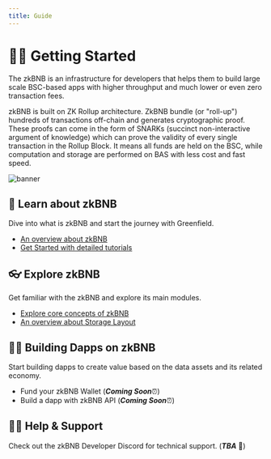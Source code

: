 ```yaml
---
title: Guide
---
```


# 👨‍💻 Getting Started 

The zkBNB is an infrastructure for developers that helps them to build large scale BSC-based apps with higher throughput and much lower or even zero transaction fees.

zkBNB is built on ZK Rollup architecture. ZkBNB bundle (or "roll-up") hundreds of transactions off-chain and generates cryptographic proof. These proofs can come in the form of SNARKs (succinct non-interactive argument of knowledge) which can prove the validity of every single transaction in the Rollup Block. It means all funds are held on the BSC, while computation and storage are performed on BAS with less cost and fast speed.

![banner](https://github.com/bnb-chain/zkbnb/raw/master/docs/assets/banner.png)

## 📔 Learn about zkBNB

Dive into what is zkBNB and start the journey with Greenfield.

- [An overview about zkBNB ](overview.md)
- [Get Started with detailed tutorials](../tutorials/fund-zkbnb-wallet.md)

## 👓 Explore zkBNB

Get familiar with the zkBNB and explore its main modules.

- [Explore core concepts of zkBNB](../core-concepts/overview.md)
- [An overview about Storage Layout](../storage/storage-layout.md)

## 👨‍🔧 Building Dapps on zkBNB

Start building dapps to create value based on the data assets and its related economy.
- Fund your zkBNB Wallet (_**Coming Soon**_⏰)
- Build a dapp with zkBNB API (_**Coming Soon**_⏰)


## 🙋‍♀️ Help & Support 
Check out the zkBNB Developer Discord for technical support. (**_TBA_** 📢)
